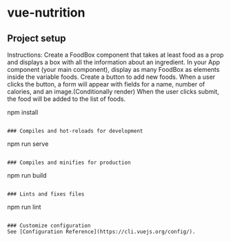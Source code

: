 # vue-nutrition

## Project setup

Instructions:
Create a FoodBox component that takes at least food as a prop and displays a box with all the information about an ingredient.
In your App component (your main component), display as many FoodBox as elements inside the variable foods.
Create a button to add new foods.
When a user clicks the button, a form will appear with fields for a name, number of calories, and an image.(Conditionally render)
When the user clicks submit, the food will be added to the list of foods.

npm install

```

### Compiles and hot-reloads for development
```

npm run serve

```

### Compiles and minifies for production
```

npm run build

```

### Lints and fixes files
```

npm run lint

```

### Customize configuration
See [Configuration Reference](https://cli.vuejs.org/config/).
```

